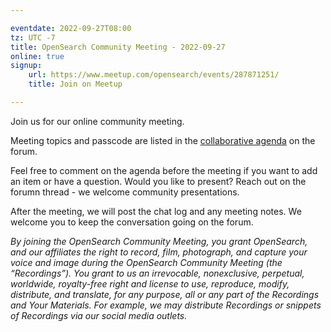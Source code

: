 ```yaml
---

eventdate: 2022-09-27T08:00
tz: UTC -7
title: OpenSearch Community Meeting - 2022-09-27
online: true
signup:
    url: https://www.meetup.com/opensearch/events/287871251/
    title: Join on Meetup

---
```


Join us for our online community meeting.

Meeting topics and passcode are listed in the [collaborative agenda](https://forum.opensearch.org/t/opensearch-community-meeting-2022-0927/10636) on the forum.

Feel free to comment on the agenda before the meeting if you want to add an item or have a question. Would you like to present? Reach out on the forumn thread - we welcome community presentations. 

After the meeting, we will post the chat log and any meeting notes. We welcome you to keep the conversation going on the forum. 

*By joining the OpenSearch Community Meeting, you grant OpenSearch, and our affiliates the right to record, film, photograph, and capture your voice and image during the OpenSearch Community Meeting (the “Recordings”). You grant to us an irrevocable, nonexclusive, perpetual, worldwide, royalty-free right and license to use, reproduce, modify, distribute, and translate, for any purpose, all or any part of the Recordings and Your Materials. For example, we may distribute Recordings or snippets of Recordings via our social media outlets.*

